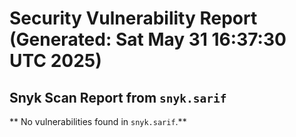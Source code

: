 # Security Vulnerability Report (Generated: Sat May 31 16:37:30 UTC 2025)


## Snyk Scan Report from `snyk.sarif`
** No vulnerabilities found in `snyk.sarif`.**
